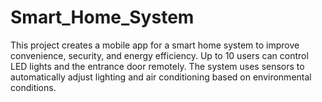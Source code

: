 # Smart_Home_System
This project creates a mobile app for a smart home system to improve convenience, security, and energy efficiency. Up to 10 users can control LED lights and the entrance door remotely. The system uses sensors to automatically adjust lighting and air conditioning based on environmental conditions.
